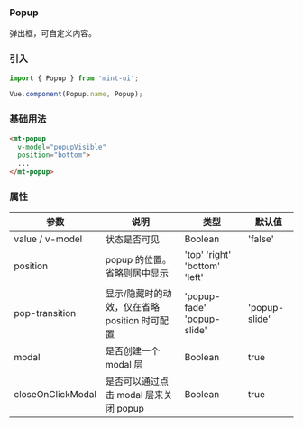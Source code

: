 ### Popup
弹出框，可自定义内容。

### 引入

```javascript
import { Popup } from 'mint-ui';

Vue.component(Popup.name, Popup);
```

### 基础用法

```html
<mt-popup
  v-model="popupVisible"
  position="bottom">
  ...
</mt-popup>
```

### 属性
| 参数            | 说明                                       | 类型                         | 默认值       |
|-------------------|-------------------------------|--------------------|---------------|
| value / v-model           | 状态是否可见   | Boolean        | 'false'       |
| position          | popup 的位置。省略则居中显示        | 'top' 'right' 'bottom' 'left' |               |
| pop-transition    | 显示/隐藏时的动效，仅在省略 position 时可配置         | 'popup-fade' 'popup-slide'    | 'popup-slide' |
| modal             | 是否创建一个 modal 层   | Boolean                       | true          |
| closeOnClickModal | 是否可以通过点击 modal 层来关闭 popup | Boolean          | true          |

